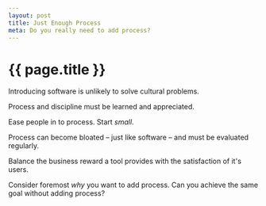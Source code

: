```yaml
---
layout: post
title: Just Enough Process
meta: Do you really need to add process?
---
```


# {{ page.title }}

Introducing software is unlikely to solve cultural problems.

Process and discipline must be learned and appreciated.

Ease people in to process. Start _small_.

Process can become bloated – just like software – and must be evaluated regularly.

Balance the business reward a tool provides with the satisfaction of it's users.

Consider foremost _why_ you want to add process. Can you achieve the same goal without adding process?
